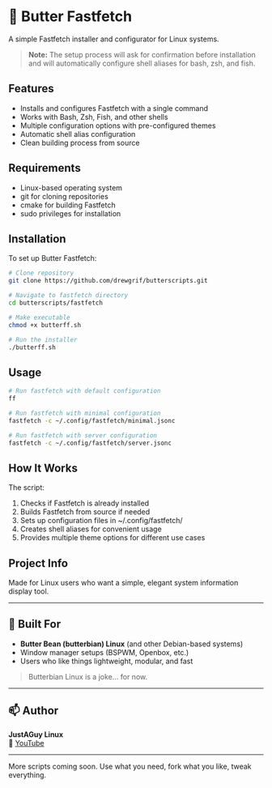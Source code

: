# 🧈 Butter Fastfetch

A simple Fastfetch installer and configurator for Linux systems.

> **Note:** The setup process will ask for confirmation before installation and will automatically configure shell aliases for bash, zsh, and fish.

## Features
- Installs and configures Fastfetch with a single command
- Works with Bash, Zsh, Fish, and other shells
- Multiple configuration options with pre-configured themes
- Automatic shell alias configuration
- Clean building process from source

## Requirements
- Linux-based operating system
- git for cloning repositories
- cmake for building Fastfetch
- sudo privileges for installation

## Installation
To set up Butter Fastfetch:
```bash
# Clone repository
git clone https://github.com/drewgrif/butterscripts.git

# Navigate to fastfetch directory
cd butterscripts/fastfetch

# Make executable
chmod +x butterff.sh

# Run the installer
./butterff.sh
```

## Usage
```bash
# Run fastfetch with default configuration
ff

# Run fastfetch with minimal configuration
fastfetch -c ~/.config/fastfetch/minimal.jsonc

# Run fastfetch with server configuration
fastfetch -c ~/.config/fastfetch/server.jsonc
```

## How It Works
The script:
1. Checks if Fastfetch is already installed
2. Builds Fastfetch from source if needed
3. Sets up configuration files in ~/.config/fastfetch/
4. Creates shell aliases for convenient usage
5. Provides multiple theme options for different use cases

## Project Info
Made for Linux users who want a simple, elegant system information display tool.

---

## 🧈 Built For

- **Butter Bean (butterbian) Linux** (and other Debian-based systems)
- Window manager setups (BSPWM, Openbox, etc.)
- Users who like things lightweight, modular, and fast

> Butterbian Linux is a joke... for now.

---

## 📫 Author

**JustAGuy Linux**  
🎥 [YouTube](https://youtube.com/@JustAGuyLinux)  

---

More scripts coming soon. Use what you need, fork what you like, tweak everything.
